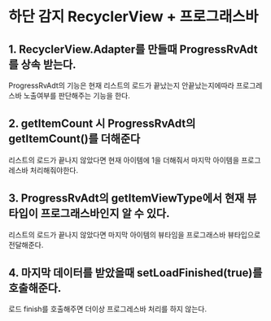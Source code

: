 # 하단 감지 RecyclerView + 프로그래스바

## 1. RecyclerView.Adapter를 만들때 ProgressRvAdt를 상속 받는다.
ProgressRvAdt의 기능은 현재 리스트의 로드가 끝났는지 안끝났는지에따라 프로그레스바 노출여부를 판단해주는 기능을 한다.

## 2. getItemCount 시 ProgressRvAdt의 getItemCount()를 더해준다
리스트의 로드가 끝나지 않았다면 현재 아이템에 1을 더해줘서 마지막 아이템을 프로그레스바 처리해줘야한다.

## 3. ProgressRvAdt의 getItemViewType에서 현재 뷰 타입이 프로그래스바인지 알 수 있다.
리스트의 로드가 끝나지 않았다면 마지막 아이템의 뷰타임을 프로그래스바 뷰타입으로 전달해준다.

## 4. 마지막 데이터를 받았을때 setLoadFinished(true)를 호출해준다.
로드 finish를 호출해주면 더이상 프로그레스바 처리를 하지 않는다.